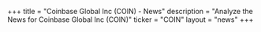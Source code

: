 +++
title = "Coinbase Global Inc (COIN) - News"
description = "Analyze the News for Coinbase Global Inc (COIN)"
ticker = "COIN"
layout = "news"
+++

